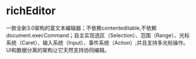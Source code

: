 # richEditor
一款全新3.0架构的富文本编辑器；不依赖contenteditable,不依赖document.execCommand；自主实现选区（Selection）、范围（Range）、光标系统（Caret）、输入系统（Input）、事件系统（Action）;并且支持多光标操作。UI和数据分离的架构让它天然支持协同编辑。